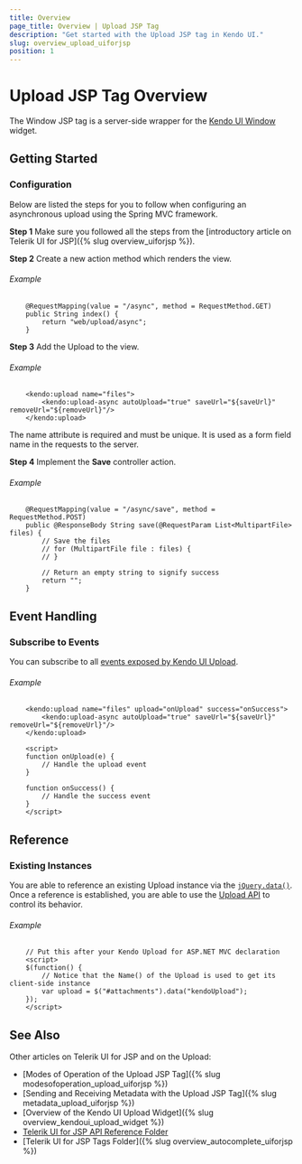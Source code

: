 ```yaml
---
title: Overview
page_title: Overview | Upload JSP Tag
description: "Get started with the Upload JSP tag in Kendo UI."
slug: overview_upload_uiforjsp
position: 1
---
```


# Upload JSP Tag Overview

The Window JSP tag is a server-side wrapper for the [Kendo UI Window](/api/javascript/ui/upload) widget.

## Getting Started

### Configuration

Below are listed the steps for you to follow when configuring an asynchronous upload using the Spring MVC framework.

**Step 1** Make sure you followed all the steps from the [introductory article on Telerik UI for JSP]({% slug overview_uiforjsp %}).

**Step 2** Create a new action method which renders the view.

###### Example

	    @RequestMapping(value = "/async", method = RequestMethod.GET)
	    public String index() {
	        return "web/upload/async";
	    }

**Step 3** Add the Upload to the view.

###### Example

	    <kendo:upload name="files">
	        <kendo:upload-async autoUpload="true" saveUrl="${saveUrl}" removeUrl="${removeUrl}"/>
	    </kendo:upload>

The name attribute is required and must be unique. It is used as a form field name in the requests to the server.

**Step 4** Implement the **Save** controller action.

###### Example

	    @RequestMapping(value = "/async/save", method = RequestMethod.POST)
	    public @ResponseBody String save(@RequestParam List<MultipartFile> files) {
	        // Save the files
	        // for (MultipartFile file : files) {
	        // }

	        // Return an empty string to signify success
	        return "";
	    }

## Event Handling

### Subscribe to Events

You can subscribe to all [events exposed by Kendo UI Upload](/api/javascript/ui/upload#events).

###### Example

	    <kendo:upload name="files" upload="onUpload" success="onSuccess">
	        <kendo:upload-async autoUpload="true" saveUrl="${saveUrl}" removeUrl="${removeUrl}"/>
	    </kendo:upload>

	    <script>
	    function onUpload(e) {
	        // Handle the upload event
	    }

	    function onSuccess() {
	        // Handle the success event
	    }
	    </script>

## Reference

### Existing Instances

You are able to reference an existing Upload instance via the [`jQuery.data()`](http://api.jquery.com/jQuery.data/). Once a reference is established, you are able to use the [Upload API](/api/javascript/ui/upload#methods) to control its behavior.

###### Example

	    // Put this after your Kendo Upload for ASP.NET MVC declaration
	    <script>
	    $(function() {
	        // Notice that the Name() of the Upload is used to get its client-side instance
	        var upload = $("#attachments").data("kendoUpload");
	    });
	    </script>

## See Also

Other articles on Telerik UI for JSP and on the Upload:

* [Modes of Operation of the Upload JSP Tag]({% slug modesofoperation_upload_uiforjsp %})
* [Sending and Receiving Metadata with the Upload JSP Tag]({% slug metadata_upload_uiforjsp %})
* [Overview of the Kendo UI Upload Widget]({% slug overview_kendoui_upload_widget %})
* [Telerik UI for JSP API Reference Folder](/api/jsp/autocomplete/animation)
* [Telerik UI for JSP Tags Folder]({% slug overview_autocomplete_uiforjsp %})

